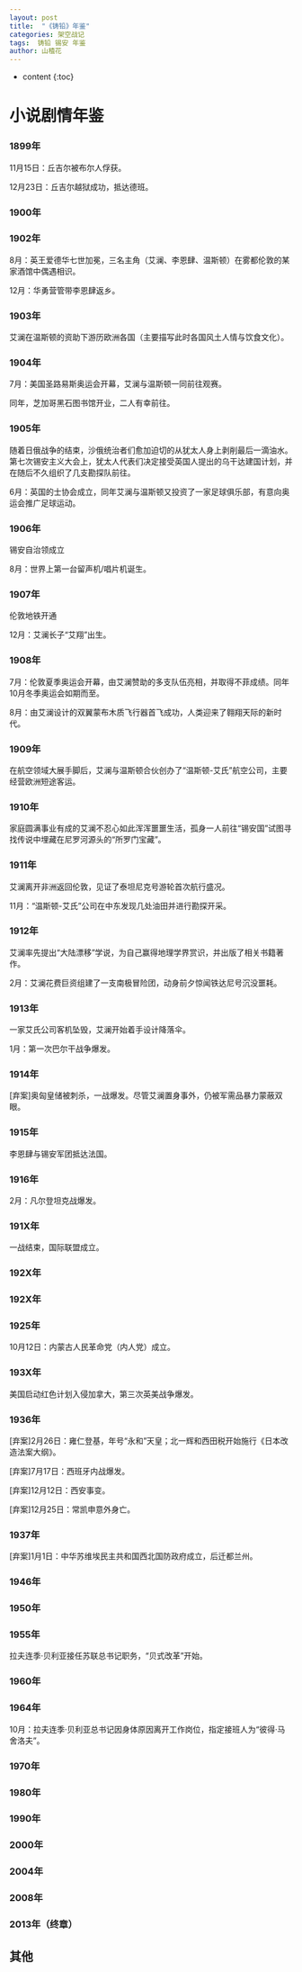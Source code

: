 ```yaml
---
layout: post
title:  "《铸铅》年鉴"
categories: 架空战记
tags:  铸铅 锡安 年鉴
author: 山楂花
---
```


* content
{:toc}


# 小说剧情年鉴

### 1899年

11月15日：丘吉尔被布尔人俘获。

12月23日：丘吉尔越狱成功，抵达德班。

### 1900年

### 1902年

8月：英王爱德华七世加冕，三名主角（艾澜、李恩肆、温斯顿）在雾都伦敦的某家酒馆中偶遇相识。

12月：华勇营管带李恩肆返乡。

### 1903年

艾澜在温斯顿的资助下游历欧洲各国（主要描写此时各国风土人情与饮食文化）。

### 1904年

7月：美国圣路易斯奥运会开幕，艾澜与温斯顿一同前往观赛。

同年，芝加哥黑石图书馆开业，二人有幸前往。

### 1905年

随着日俄战争的结束，沙俄统治者们愈加迫切的从犹太人身上剥削最后一滴油水。
第七次锡安主义大会上，犹太人代表们决定接受英国人提出的乌干达建国计划，并在随后不久组织了几支勘探队前往。

6月：英国的士协会成立，同年艾澜与温斯顿又投资了一家足球俱乐部，有意向奥运会推广足球运动。

### 1906年

锡安自治领成立

8月：世界上第一台留声机/唱片机诞生。

### 1907年

伦敦地铁开通

12月：艾澜长子“艾翔”出生。

### 1908年

7月：伦敦夏季奥运会开幕，由艾澜赞助的多支队伍亮相，并取得不菲成绩。同年10月冬季奥运会如期而至。

8月：由艾澜设计的双翼蒙布木质飞行器首飞成功，人类迎来了翱翔天际的新时代。

### 1909年

在航空领域大展手脚后，艾澜与温斯顿合伙创办了“温斯顿-艾氏”航空公司，主要经营欧洲短途客运。

### 1910年

家庭圆满事业有成的艾澜不忍心如此浑浑噩噩生活，孤身一人前往“锡安国”试图寻找传说中埋藏在尼罗河源头的“所罗门宝藏”。

### 1911年

艾澜离开非洲返回伦敦，见证了泰坦尼克号游轮首次航行盛况。

11月：“温斯顿-艾氏”公司在中东发现几处油田并进行勘探开采。

### 1912年

艾澜率先提出“大陆漂移”学说，为自己赢得地理学界赏识，并出版了相关书籍著作。

2月：艾澜花费巨资组建了一支南极冒险团，动身前夕惊闻铁达尼号沉没噩耗。

### 1913年

一家艾氏公司客机坠毁，艾澜开始着手设计降落伞。

1月：第一次巴尔干战争爆发。

### 1914年

[弃案]奥匈皇储被刺杀，一战爆发。尽管艾澜置身事外，仍被军需品暴力蒙蔽双眼。

### 1915年

李恩肆与锡安军团抵达法国。

### 1916年

2月：凡尔登坦克战爆发。

### 191X年

一战结束，国际联盟成立。

### 192X年
### 192X年

### 1925年

10月12日：内蒙古人民革命党（内人党）成立。

### 193X年

美国启动红色计划入侵加拿大，第三次英美战争爆发。

### 1936年

[弃案]2月26日：雍仁登基，年号“永和”天皇；北一辉和西田税开始施行《日本改造法案大纲》。

[弃案]7月17日：西班牙内战爆发。

[弃案]12月12日：西安事变。

[弃案]12月25日：常凯申意外身亡。

### 1937年

[弃案]1月1日：中华苏维埃民主共和国西北国防政府成立，后迁都兰州。

### 1946年

### 1950年

### 1955年

拉夫连季·贝利亚接任苏联总书记职务，“贝式改革”开始。

### 1960年

### 1964年

10月：拉夫连季·贝利亚总书记因身体原因离开工作岗位，指定接班人为“彼得·马舍洛夫”。

### 1970年

### 1980年

### 1990年

### 2000年

### 2004年

### 2008年

### 2013年（终章）

## 其他
